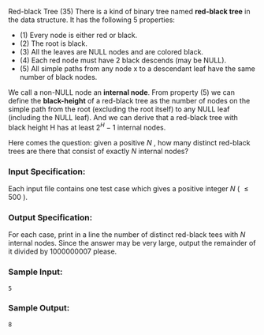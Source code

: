 Red-black Tree (35)
There is a kind of binary tree named **red-black tree** in the data structure.
It has the following 5 properties:

  * (1) Every node is either red or black.
  * (2) The root is black.
  * (3) All the leaves are NULL nodes and are colored black.
  * (4) Each red node must have 2 black descends (may be NULL).
  * (5) All simple paths from any node x to a descendant leaf have the same number of black nodes.

We call a non-NULL node an **internal node**. From property (5) we can define
the **black-height** of a red-black tree as the number of nodes on the simple
path from the root (excluding the root itself) to any NULL leaf (including the
NULL leaf). And we can derive that a red-black tree with black height H has at
least $2^H-1$ internal nodes.

Here comes the question: given a positive $N$ , how many distinct red-black
trees are there that consist of exactly $N$ internal nodes?

### Input Specification:

Each input file contains one test case which gives a positive integer $N$ (
$\le 500$ ).

### Output Specification:

For each case, print in a line the number of distinct red-black tees with $N$
internal nodes. Since the answer may be very large, output the remainder of it
divided by 1000000007 please.

### Sample Input:

    
    
    5
    

### Sample Output:

    
    
    8
    

